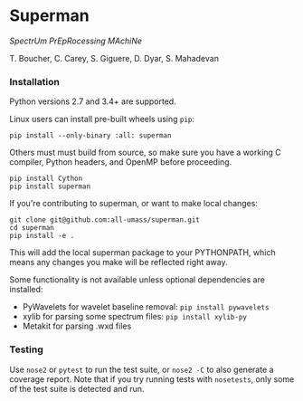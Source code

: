 # Superman

*SpectrUm PrEpRocessing MAchiNe*

T. Boucher, C. Carey, S. Giguere, D. Dyar, S. Mahadevan

### Installation

Python versions 2.7 and 3.4+ are supported.

Linux users can install pre-built wheels using `pip`:

    pip install --only-binary :all: superman

Others must must build from source, so make sure you have a working
C compiler, Python headers, and OpenMP before proceeding.

    pip install Cython
    pip install superman

If you're contributing to superman, or want to make local changes:

    git clone git@github.com:all-umass/superman.git
    cd superman
    pip install -e .

This will add the local superman package to your PYTHONPATH,
which means any changes you make will be reflected right away.

Some functionality is not available unless optional dependencies are installed:

 * PyWavelets for wavelet baseline removal: `pip install pywavelets`
 * xylib for parsing some spectrum files: `pip install xylib-py`
 * Metakit for parsing .wxd files

### Testing

Use `nose2` or `pytest` to run the test suite,
or `nose2 -C` to also generate a coverage report.
Note that if you try running tests with `nosetests`,
only some of the test suite is detected and run.
